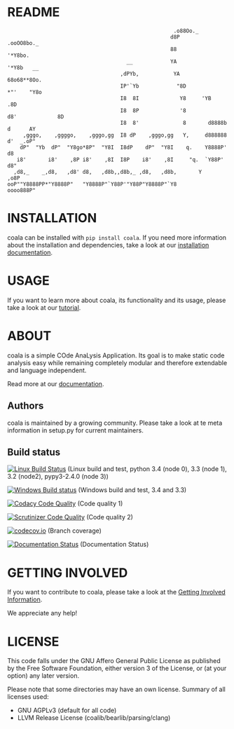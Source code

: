README
======
```
                                                     .o88Oo._
                                                    d8P         .ooOO8bo._
                                                    88                  '*Y8bo.
                                      __            YA                      '*Y8b   __
                                    ,dPYb,           YA                        68o68**8Oo.
                                    IP'`Yb            "8D                       *"'    "Y8o
                                    I8  8I             Y8     'YB                       .8D
                                    I8  8P             '8               d8'             8D
                                    I8  8'              8       d8888b          d      AY
     ,gggo,    ,ggggo,    ,gggo,gg  I8 dP    ,gggo,gg   Y,     d888888         d'  _.oP"
    dP"  "Yb  dP"  "Y8go*8P"  "Y8I  I8dP    dP"  "Y8I    q.    Y8888P'        d8
   i8'       i8'    ,8P i8'    ,8I  I8P    i8'    ,8I     "q.  `Y88P'       d8"
  ,d8,_    _,d8,   ,d8' d8,   ,d8b,,d8b,_ ,d8,   ,d8b,       Y           ,o8P
ooP""Y8888PP*"Y8888P"   "Y8888P"`Y88P'"Y88P"Y8888P"`Y8            oooo888P"
```

INSTALLATION
============

coala can be installed with `pip install coala`. If you need more
information about the installation and dependencies, take a look at our
[installation documentation](http://coala.rtfd.org/en/latest/Install/).

USAGE
=====

If you want to learn more about coala, its functionality and its usage, please
take a look at our
[tutorial](http://coala.rtfd.org/en/latest/Tutorial/).

ABOUT
=====

coala is a simple COde AnaLysis Application. Its goal is to make static code
analysis easy while remaining completely modular and therefore extendable and
language independent.

Read more at our [documentation](http://coala.rtfd.org/).

Authors
-------

coala is maintained by a growing community. Please take a look at te meta
information in setup.py for current maintainers.

Build status
------------

[![Linux Build Status](https://circleci.com/gh/coala-analyzer/coala.svg?style=svg)](https://circleci.com/gh/coala-analyzer/coala)
(Linux build and test, python 3.4 (node 0), 3.3 (node 1), 3.2 (node2), pypy3-2.4.0 (node 3))

[![Windows Build status](https://ci.appveyor.com/api/projects/status/jevcxfo48mc4e09p/branch/master?svg=true)](https://ci.appveyor.com/project/sils1297/coala/branch/master)
(Windows build and test, 3.4 and 3.3)

[![Codacy Code Quality](https://www.codacy.com/project/badge/f0ac979fa93f49509cba9086754a50d4)](https://www.codacy.com/app/lasse/coala)
(Code quality 1)

[![Scrutinizer Code Quality](https://scrutinizer-ci.com/g/coala-analyzer/coala/badges/quality-score.png?b=master)](https://scrutinizer-ci.com/g/coala-analyzer/coala/?branch=master)
(Code quality 2)

[![codecov.io](https://codecov.io/github/coala-analyzer/coala/coverage.svg?branch=master)](https://codecov.io/github/coala-analyzer/coala?branch=master)
(Branch coverage)

[![Documentation Status](https://readthedocs.org/projects/coala/badge/?version=latest)](https://readthedocs.org/projects/coala/?badge=latest)
(Documentation Status)

GETTING INVOLVED
================

If you want to contribute to coala, please take a look at the
[Getting Involved Information](http://coala.readthedocs.org/en/latest/Getting_Involved/README/).

We appreciate any help!

LICENSE
=======

This code falls under the GNU Affero General Public License as published by the
Free Software Foundation, either version 3 of the License, or (at your option)
any later version.

Please note that some directories may have an own license. Summary of all
licenses used:

 * GNU AGPLv3 (default for all code)
 * LLVM Release License (coalib/bearlib/parsing/clang)
